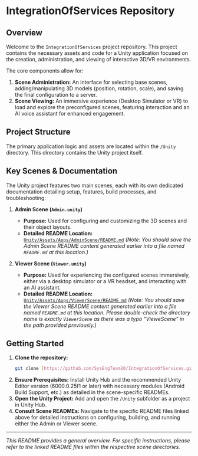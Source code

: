# IntegrationOfServices Repository

## Overview

Welcome to the `IntegrationOfServices` project repository. This project contains the necessary assets and code for a Unity application focused on the creation, administration, and viewing of interactive 3D/VR environments.

The core components allow for:
1.  **Scene Administration:** An interface for selecting base scenes, adding/manipulating 3D models (position, rotation, scale), and saving the final configuration to a server.
2.  **Scene Viewing:** An immersive experience (Desktop Simulator or VR) to load and explore the preconfigured scenes, featuring interaction and an AI voice assistant for enhanced engagement.

## Project Structure

The primary application logic and assets are located within the `/Unity` directory. This directory contains the Unity project itself.

## Key Scenes & Documentation

The Unity project features two main scenes, each with its own dedicated documentation detailing setup, features, build processes, and troubleshooting:

1.  **Admin Scene (`Admin.unity`)**
    * **Purpose:** Used for configuring and customizing the 3D scenes and their object layouts.
    * **Detailed README Location:** [`Unity/Assets/Apps/AdminScene/README.md`](./Unity/Assets/Apps/AdminScene/README.md)
        *(Note: You should save the Admin Scene README content generated earlier into a file named `README.md` at this location.)*

2.  **Viewer Scene (`Viewer.unity`)**
    * **Purpose:** Used for experiencing the configured scenes immersively, either via a desktop simulator or a VR headset, and interacting with an AI assistant.
    * **Detailed README Location:** [`Unity/Assets/Apps/ViewerScene/README.md`](./Unity/Assets/Apps/ViewerScene/README.md)
        *(Note: You should save the Viewer Scene README content generated earlier into a file named `README.md` at this location. Please double-check the directory name is exactly `ViewerScene` as there was a typo "VieweScene" in the path provided previously.)*

## Getting Started

1.  **Clone the repository:**
    ```bash
    git clone [https://github.com/SysEngTeam20/IntegrationOfServices.git](https://github.com/SysEngTeam20/IntegrationOfServices.git)
    ```
2.  **Ensure Prerequisites:** Install Unity Hub and the recommended Unity Editor version (6000.0.25f1 or later) with necessary modules (Android Build Support, etc.) as detailed in the scene-specific READMEs.
3.  **Open the Unity Project:** Add and open the `/Unity` subfolder as a project in Unity Hub.
4.  **Consult Scene READMEs:** Navigate to the specific README files linked above for detailed instructions on configuring, building, and running either the Admin or Viewer scene.

---

*This README provides a general overview. For specific instructions, please refer to the linked README files within the respective scene directories.*